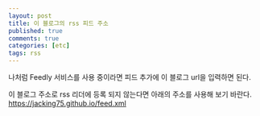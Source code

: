 ```yaml
---
layout: post
title: 이 블로그의 rss 피드 주소
published: true
comments: true
categories: [etc]
tags: rss
---
```

나처럼 Feedly 서비스를 사용 중이라면 피드 추가에 이 블로그 url을 입력하면 된다.  
  
  
이 블로그 주소로 rss 리더에 등록 되지 않는다면 아래의 주소를 사용해 보기 바란다.
https://jacking75.github.io/feed.xml  


